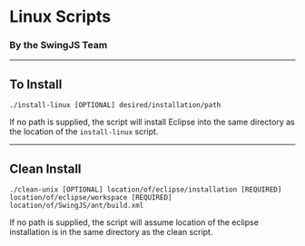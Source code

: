 # Linux Scripts
### By the SwingJS Team

------------
## To Install

```
./install-linux [OPTIONAL] desired/installation/path
```

If no path is supplied, the script will install Eclipse into the same directory as the location of the `install-linux` script.

------------
## Clean Install

```
./clean-unix [OPTIONAL] location/of/eclipse/installation [REQUIRED] location/of/eclipse/workspace [REQUIRED] location/of/SwingJS/ant/build.xml
```

If no path is supplied, the script will assume location of the eclipse installation is in the same directory as the clean script. 
